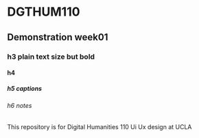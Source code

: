 # DGTHUM110
## Demonstration week01
### h3 plain text size but bold
#### h4
##### h5 captions
###### h6 notes
This repository is for Digital Humanities 110 Ui Ux design at UCLA
